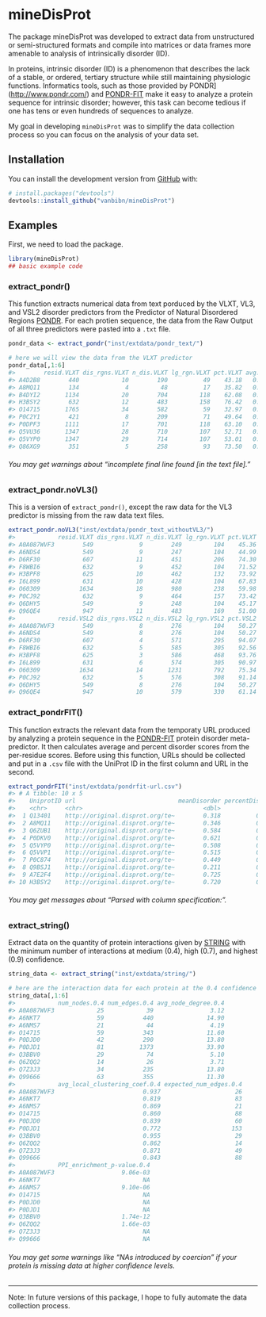 <!-- README.md is generated from README.Rmd. Please edit that file -->

mineDisProt
===========

The package mineDisProt was developed to extract data from unstructured
or semi-structured formats and compile into matrices or data frames more
amenable to analysis of intrinsically disorder (ID).

In proteins, intrinsic disorder (ID) is a phenomenon that describes the
lack of a stable, or ordered, tertiary structure while still maintaining
physiologic functions. Informatics tools, such as those provided by
PONDR\](<a href="http://www.pondr.com/" class="uri">http://www.pondr.com/</a>)
and [PONDR-FIT](http://original.disprot.org/pondr-fit.php) make it easy
to analyze a protein sequence for intrinsic disorder; however, this task
can become tedious if one has tens or even hundreds of sequences to
analyze.

My goal in developing `mineDisProt` was to simplify the data collection
process so you can focus on the analysis of your data set.

Installation
------------

You can install the development version from
[GitHub](https://github.com/) with:

``` r
# install.packages("devtools")
devtools::install_github("vanbibn/mineDisProt")
```

Examples
--------

First, we need to load the package.

``` r
library(mineDisProt)
## basic example code
```

### extract\_pondr()

This function extracts numerical data from text porduced by the VLXT,
VL3, and VSL2 disorder predictors from the Predictor of Natural
Disordered Regions [PONDR](http://www.pondr.com/). For each protien
sequence, the data from the Raw Output of all three predictors were
pasted into a `.txt` file.

``` r
pondr_data <- extract_pondr("inst/extdata/pondr_text/")

# here we will view the data from the VLXT predictor
pondr_data[,1:6]
#>        resid.VLXT dis_rgns.VLXT n_dis.VLXT lg_rgn.VLXT pct.VLXT avg.VLXT
#> A4D2B8        440            10        190          49    43.18   0.4250
#> A8MQ11        134             4         48          17    35.82   0.3672
#> B4DYI2       1134            20        704         118    62.08   0.5658
#> H3BSY2        632            12        483         158    76.42   0.6594
#> O14715       1765            34        582          59    32.97   0.3516
#> P0C2Y1        421             8        209          71    49.64   0.4933
#> P0DPF3       1111            17        701         118    63.10   0.5753
#> Q5VU36       1347            28        710         107    52.71   0.5038
#> Q5VYP0       1347            29        714         107    53.01   0.5085
#> Q86XG9        351             5        258          93    73.50   0.6479
```

###### You may get warnings about “incomplete final line found \[in the text file\].”

### extract\_pondr.noVL3()

This is a version of `extract_pondr()`, except the raw data for the VL3
predictor is missing from the raw data text files.

``` r
extract_pondr.noVL3("inst/extdata/pondr_text_withoutVL3/")
#>            resid.VLXT dis_rgns.VLXT n_dis.VLXT lg_rgn.VLXT pct.VLXT avg.VLXT
#> A0A087WVF3        549             9        249         104    45.36   0.4753
#> A6NDS4            549             9        247         104    44.99   0.4739
#> D6RF30            607            11        451         206    74.30   0.6678
#> F8WBI6            632             9        452         104    71.52   0.6309
#> H3BPF8            625            10        462         132    73.92   0.6618
#> I6L899            631            10        428         104    67.83   0.6078
#> O60309           1634            18        980         238    59.98   0.5547
#> P0CJ92            632             9        464         157    73.42   0.6521
#> Q6DHY5            549             9        248         104    45.17   0.4738
#> Q96QE4            947            11        483         169    51.00   0.4719
#>            resid.VSL2 dis_rgns.VSL2 n_dis.VSL2 lg_rgn.VSL2 pct.VSL2 avg.VSL2
#> A0A087WVF3        549             8        276         104    50.27   0.5166
#> A6NDS4            549             8        276         104    50.27   0.5197
#> D6RF30            607             4        571         295    94.07   0.8188
#> F8WBI6            632             5        585         305    92.56   0.8027
#> H3BPF8            625             3        586         468    93.76   0.8106
#> I6L899            631             6        574         305    90.97   0.7882
#> O60309           1634            14       1231         792    75.34   0.6865
#> P0CJ92            632             5        576         308    91.14   0.8186
#> Q6DHY5            549             8        276         104    50.27   0.5188
#> Q96QE4            947            10        579         330    61.14   0.6086
```

### extract\_pondrFIT()

This function extracts the relevant data from the temporaty URL produced
by analyzing a protein sequence in the
[PONDR-FIT](http://original.disprot.org/pondr-fit.php) protein disorder
meta-predictor. It then calculates average and percent disorder scores
from the per-residue scores. Before using this function, URLs should be
collected and put in a `.csv` file with the UniProt ID in the first
column and URL in the second.

``` r
extract_pondrFIT("inst/extdata/pondrfit-url.csv")
#> # A tibble: 10 x 5
#>    UniprotID url                             meanDisorder percentDisorder length
#>    <chr>     <chr>                                  <dbl>           <dbl>  <int>
#>  1 Q13401    http://original.disprot.org/te~        0.318          0.185     168
#>  2 A8MQ11    http://original.disprot.org/te~        0.346          0.201     134
#>  3 Q6ZUB1    http://original.disprot.org/te~        0.584          0.618    1445
#>  4 P0DKV0    http://original.disprot.org/te~        0.621          0.690    1188
#>  5 Q5VYP0    http://original.disprot.org/te~        0.508          0.516    1347
#>  6 Q5VVP1    http://original.disprot.org/te~        0.515          0.519    1343
#>  7 P0C874    http://original.disprot.org/te~        0.449          0.438     917
#>  8 Q9BSJ1    http://original.disprot.org/te~        0.211          0.0841    452
#>  9 A7E2F4    http://original.disprot.org/te~        0.725          0.861     631
#> 10 H3BSY2    http://original.disprot.org/te~        0.720          0.840     632
```

###### You may get messages about “Parsed with column specification:”.

### extract\_string()

Extract data on the quantity of protein interactions given by
[STRING](https://string-db.org/) with the minimum number of interactions
at medium (0.4), high (0.7), and highest (0.9) confidence.

``` r
string_data <- extract_string("inst/extdata/string/")

# here are the interaction data for each protein at the 0.4 confidence level
string_data[,1:6]
#>            num_nodes.0.4 num_edges.0.4 avg_node_degree.0.4
#> A0A087WVF3            25            39                3.12
#> A6NKT7                59           440               14.90
#> A6NMS7                21            44                4.19
#> O14715                59           343               11.60
#> P0DJD0                42           290               13.80
#> P0DJD1                81          1373               33.90
#> Q3BBV0                29            74                5.10
#> Q6ZQQ2                14            26                3.71
#> Q7Z3J3                34           235               13.80
#> Q99666                63           355               11.30
#>            avg_local_clustering_coef.0.4 expected_num_edges.0.4
#> A0A087WVF3                         0.937                     26
#> A6NKT7                             0.819                     83
#> A6NMS7                             0.869                     21
#> O14715                             0.860                     88
#> P0DJD0                             0.839                     60
#> P0DJD1                             0.772                    153
#> Q3BBV0                             0.955                     29
#> Q6ZQQ2                             0.862                     14
#> Q7Z3J3                             0.871                     49
#> Q99666                             0.843                     88
#>            PPI_enrichment_p-value.0.4
#> A0A087WVF3                   9.06e-03
#> A6NKT7                             NA
#> A6NMS7                       9.10e-06
#> O14715                             NA
#> P0DJD0                             NA
#> P0DJD1                             NA
#> Q3BBV0                       1.74e-12
#> Q6ZQQ2                       1.66e-03
#> Q7Z3J3                             NA
#> Q99666                             NA
```

###### You may get some warnings like “NAs introduced by coercion” if your protein is missing data at higher confidence levels.

------------------------------------------------------------------------

Note: In future versions of this package, I hope to fully automate the
data collection process.

